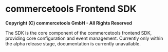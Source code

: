 # commercetools Frontend SDK

**Copyright (C) commercetools GmbH - All Rights Reserved**

The SDK is the core component of the commercetools frontend SDK,
providing core configuration and event management. Currently only within
the alpha release stage, documentation is currently unavailable.
